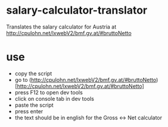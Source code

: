# salary-calculator-translator
Translates the salary calculator for Austria at http://cpulohn.net/lxwebV2/bmf.gv.at/#bruttoNetto 

# use

* copy the script
* go to (http://cpulohn.net/lxwebV2/bmf.gv.at/#bruttoNetto)[http://cpulohn.net/lxwebV2/bmf.gv.at/#bruttoNetto]
* press F12 to open dev tools
* click on console tab in dev tools
* paste the script
* press enter
* the text should be in english for the Gross <-> Net calculator
